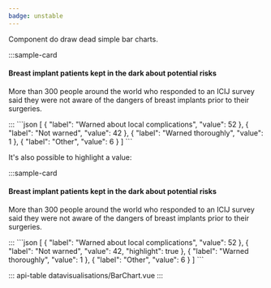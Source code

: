 ```yaml
---
badge: unstable
---
```


Component do draw dead simple bar charts.

:::sample-card
<div class="m-4">
  <h4>Breast implant patients kept in the dark about potential risks</h4>
  <p class="text-muted">
    More than 300 people around the world who responded to an ICIJ survey said they were not aware of the dangers of breast implants prior to their surgeries.
  </p>
  <bar-chart :data="dataUrl" class="mt-4" />
</div>
:::

<collapsible-block label="Show the data structure">
```json
[
  {
    "label": "Warned about local complications",
    "value": 52
  },
  {
    "label": "Not warned",
    "value": 42
  },
  {
    "label": "Warned thoroughly",
    "value": 1
  },
  {
    "label": "Other",
    "value": 6
  }
]
```
</collapsible-block>

It's also possible to highlight a value:

:::sample-card
<div class="m-4">
  <h4>Breast implant patients kept in the dark about potential risks</h4>
  <p class="text-muted">
    More than 300 people around the world who responded to an ICIJ survey said they were not aware of the dangers of breast implants prior to their surgeries.
  </p>
  <bar-chart :data="dataWithHighlight" class="mt-4" />
</div>
:::

<collapsible-block label="Show the data structure">
```json
[
  {
    "label": "Warned about local complications",
    "value": 52
  },
  {
    "label": "Not warned",
    "value": 42,
    "highlight": true
  },
  {
    "label": "Warned thoroughly",
    "value": 1
  },
  {
    "label": "Other",
    "value": 6
  }
]
```
</collapsible-block>


::: api-table datavisualisations/BarChart.vue :::

<script>
  export default {
    data () {
      return {
        dataUrl: "https://gist.githubusercontent.com/pirhoo/2308336d5f067ef7d84fec348fd63e29/raw/c0135f11e54e757187163dd0722b149a456c64b1/bars-icij-survey.json",
        dataWithHighlight: [
          {
            "label": "Warned about local complications",
            "value": 52
          },
          {
            "label": "Not warned",
            "value": 42,
            "highlight": true
          },
          {
            "label": "Warned thoroughly",
            "value": 1
          },
          {
            "label": "Other",
            "value": 6
          }
        ]
      }
    }
  }
</script>
